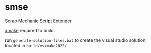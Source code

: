 # smse
Scrap Mechanic Script Extender

[xmake](https://xmake.io/#/) required to build.  

run `generate-solution-files.bat` to create the visual studio solution, located in `build/vsxmake2022/`
